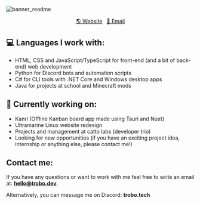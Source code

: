 ![banner_readme](https://github.com/trobonox/trobonox/assets/57040351/5de85f62-daed-423f-821a-4de212c8b68c)

<p align="center">
  <a href="https://trobo.dev">🌎 Website</a> &nbsp;
  <a href="mailto:hello@trobo.dev">📧 Email </a>
</p>

## 💻 Languages I work with:
- HTML, CSS and JavaScript/TypeScript for front-end (and a bit of back-end) web development
- Python for Discord bots and automation scripts
- C# for CLI tools with .NET Core and Windows desktop apps
- Java for projects at school and Minecraft mods

## 🔭 Currently working on:
- Kanri (Offline Kanban board app made using Tauri and Nuxt)
- Ultramarine Linux website redesign
- Projects and management at catto labs (developer trio)
- Looking for new opportunities (if you have an exciting project idea, internship or anything else, please contact me!)

## Contact me:
If you have any questions or want to work with me feel free to write an email at: **hello@trobo.dev**.

Alternatively, you can message me on Discord: **trobo.tech**

